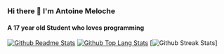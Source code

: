 ### Hi there 👋 I'm Antoine Meloche
#### A 17 year old Student who loves programming

[![Github Readme Stats](https://github-readme-stats.vercel.app/api?username=Antoine-Meloche&count_private=true&show_icons=true&theme=dracula)](#)
[![Github Top Lang Stats](https://github-readme-stats.vercel.app/api/top-langs/?username=Antoine-Meloche&layout=compact&theme=dracula)](#)
[![Github Streak Stats](https://github-readme-streak-stats.herokuapp.com/?user=Antoine-Meloche&theme=dracula)]
